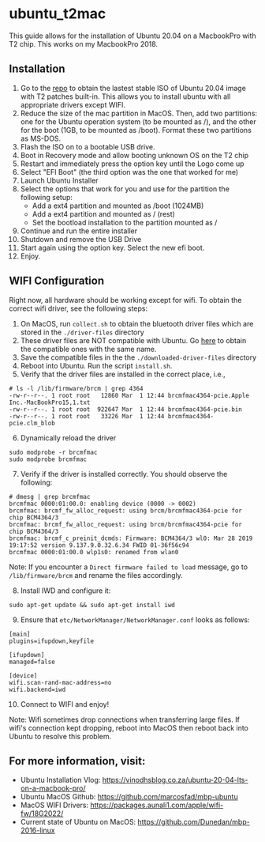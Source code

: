 # ubuntu_t2mac

This guide allows for the installation of Ubuntu 20.04 on a MacbookPro with T2 chip. This works on my MacbookPro 2018.

## Installation

1. Go to the [repo](https://github.com/marcosfad/mbp-ubuntu) to obtain the lastest stable ISO of Ubuntu 20.04 image with T2 patches built-in. This allows you to install ubuntu with all appropriate drivers except WIFI.
2. Reduce the size of the mac partition in MacOS. Then, add two partitions: one for the Ubuntu operation system (to be mounted as /), and the other for the boot (1GB, to be mounted as /boot). Format these two partitions as MS-DOS.
3. Flash the ISO on to a bootable USB drive.
5. Boot in Recovery mode and allow booting unknown OS on the T2 chip
6. Restart and immediately press the option key until the Logo come up
7. Select "EFI Boot" (the third option was the one that worked for me)
8. Launch Ubuntu Installer
9. Select the options that work for you and use for the partition the following setup:
    * Add a ext4 partition and mounted as /boot (1024MB)
    * Add a ext4 partition and mounted as / (rest)
    * Set the bootload installation to the partition mounted as /
10. Continue and run the entire installer
11. Shutdown and remove the USB Drive
12. Start again using the option key. Select the new efi boot.
13. Enjoy.

## WIFI Configuration

Right now, all hardware should be working except for wifi. To obtain the correct wifi driver, see the following steps:
1. On MacOS, run `collect.sh` to obtain the bluetooth driver files which are stored in the `./driver-files` directory
2. These driver files are NOT compatible with Ubuntu. Go [here](https://packages.aunali1.com/apple/wifi-fw/18G2022/C-4364__s-B2/) to obtain the compatible ones with the same name.
3. Save the compatible files in the the `./downloaded-driver-files` directory
4. Reboot into Ubuntu. Run the script `install.sh`.
5. Verify that the driver files are installed in the correct place, i.e.,
```
# ls -l /lib/firmware/brcm | grep 4364
-rw-r--r--. 1 root root   12860 Mar  1 12:44 brcmfmac4364-pcie.Apple Inc.-MacBookPro15,1.txt
-rw-r--r--. 1 root root  922647 Mar  1 12:44 brcmfmac4364-pcie.bin
-rw-r--r--. 1 root root   33226 Mar  1 12:44 brcmfmac4364-pcie.clm_blob
```
6. Dynamically reload the driver
```
sudo modprobe -r brcmfmac
sudo modprobe brcmfmac
```
7. Verify if the driver is installed correctly. You should observe the following:
```
# dmesg | grep brcmfmac
brcmfmac 0000:01:00.0: enabling device (0000 -> 0002)
brcmfmac: brcmf_fw_alloc_request: using brcm/brcmfmac4364-pcie for chip BCM4364/3
brcmfmac: brcmf_fw_alloc_request: using brcm/brcmfmac4364-pcie for chip BCM4364/3
brcmfmac: brcmf_c_preinit_dcmds: Firmware: BCM4364/3 wl0: Mar 28 2019 19:17:52 version 9.137.9.0.32.6.34 FWID 01-36f56c94
brcmfmac 0000:01:00.0 wlp1s0: renamed from wlan0
```
Note: If you encounter a `Direct firmware failed to load` message, go to `/lib/firmware/brcm` and rename the files accordingly.

8. Install IWD and configure it:
```
sudo apt-get update && sudo apt-get install iwd
```
9. Ensure that `etc/NetworkManager/NetworkManager.conf` looks as follows:
```
[main]
plugins=ifupdown,keyfile

[ifupdown]
managed=false

[device]
wifi.scan-rand-mac-address=no
wifi.backend=iwd
```
10. Connect to WIFI and enjoy!

Note: Wifi sometimes drop connections when transferring large files. If wifi's connection kept dropping, reboot into MacOS then reboot back into Ubuntu to resolve this problem.

## For more information, visit:
- Ubuntu Installation Vlog: <https://vinodhsblog.co.za/ubuntu-20-04-lts-on-a-macbook-pro/>
- Ubuntu MacOS Github: <https://github.com/marcosfad/mbp-ubuntu>
- MacOS WIFI Drivers: <https://packages.aunali1.com/apple/wifi-fw/18G2022/>
- Current state of Ubuntu on MacOS: <https://github.com/Dunedan/mbp-2016-linux>


